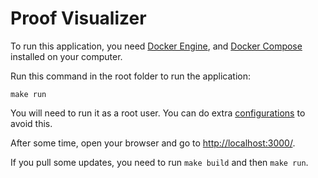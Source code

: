 # Proof Visualizer

To run this application, you need [Docker Engine](https://docs.docker.com/engine/install/), and [Docker Compose](https://docs.docker.com/compose/install/) installed on your computer.

Run this command in the root folder to run the application:

`make run`

You will need to run it as a root user. You can do extra [configurations](https://docs.docker.com/engine/install/linux-postinstall/) to avoid this.

After some time, open your browser and go to [http://localhost:3000/](http://localhost:3000/).

If you pull some updates, you need to run `make build` and then `make run`.
